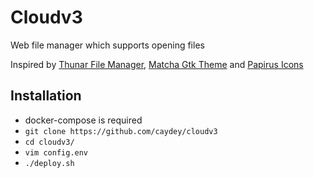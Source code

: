 # Cloudv3

Web file manager which supports opening files

Inspired by [Thunar File Manager](https://docs.xfce.org/xfce/thunar/start), [Matcha Gtk Theme](https://github.com/vinceliuice/Matcha-gtk-theme) and [Papirus Icons](https://github.com/PapirusDevelopmentTeam/papirus-icon-theme)

## Installation

- docker-compose is required
- `git clone https://github.com/caydey/cloudv3`
- `cd cloudv3/`
- `vim config.env`
- `./deploy.sh`
